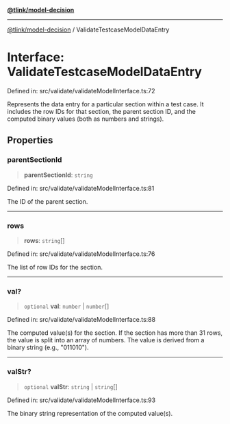 [**@tlink/model-decision**](../README.md)

***

[@tlink/model-decision](../globals.md) / ValidateTestcaseModelDataEntry

# Interface: ValidateTestcaseModelDataEntry

Defined in: src/validate/validateModelInterface.ts:72

Represents the data entry for a particular section within a test case.
It includes the row IDs for that section, the parent section ID,
and the computed binary values (both as numbers and strings).

## Properties

### parentSectionId

> **parentSectionId**: `string`

Defined in: src/validate/validateModelInterface.ts:81

The ID of the parent section.

***

### rows

> **rows**: `string`[]

Defined in: src/validate/validateModelInterface.ts:76

The list of row IDs for the section.

***

### val?

> `optional` **val**: `number` \| `number`[]

Defined in: src/validate/validateModelInterface.ts:88

The computed value(s) for the section.
If the section has more than 31 rows, the value is split into an array of numbers.
The value is derived from a binary string (e.g., "011010").

***

### valStr?

> `optional` **valStr**: `string` \| `string`[]

Defined in: src/validate/validateModelInterface.ts:93

The binary string representation of the computed value(s).
